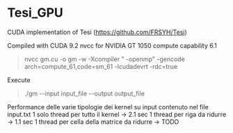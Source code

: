 # Tesi_GPU
CUDA implementation of Tesi (https://github.com/FRSYH/Tesi)

Compiled with CUDA 9.2 nvcc for NVIDIA GT 1050 compute capability 6.1
> nvcc gm.cu -o gm -w -Xcompiler " -openmp" -gencode arch=compute_61,code=sm_61 -lcudadevrt -rdc=true

Execute
> ./gm --input input_file --output output_file

Performance delle varie tipologie dei kernel su input contenuto nel file input.txt
1 solo thread per tutto il kernel -> 2.1 sec
1 thread per riga da ridurre -> 1.1 sec
1 thread per cella della matrice da ridurre -> TODO
